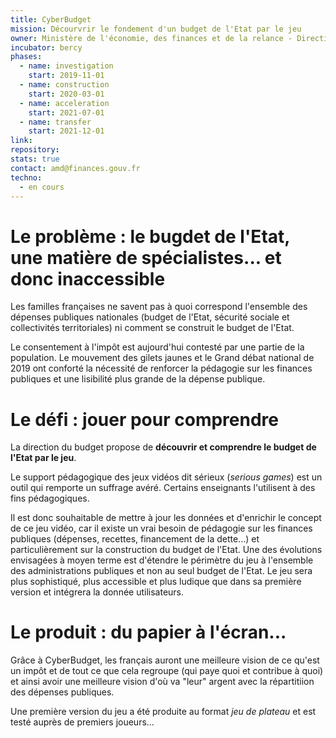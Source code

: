 ```yaml
---
title: CyberBudget
mission: Décourvrir le fondement d'un budget de l'Etat par le jeu
owner: Ministère de l'économie, des finances et de la relance - Direction du budget (DB)
incubator: bercy
phases:
  - name: investigation
    start: 2019-11-01
  - name: construction
    start: 2020-03-01
  - name: acceleration
    start: 2021-07-01
  - name: transfer
    start: 2021-12-01
link: 
repository: 
stats: true
contact: amd@finances.gouv.fr
techno:
  - en cours
---
```


# Le problème : le bugdet de l'Etat, une matière de spécialistes... et donc inaccessible

Les familles françaises ne savent pas à quoi correspond l'ensemble des dépenses publiques nationales
(budget de l'Etat, sécurité sociale et collectivités territoriales) ni comment se construit le budget de l'Etat.

Le consentement à l'impôt est aujourd'hui contesté par une partie de la population. Le mouvement des gilets jaunes et
le Grand débat national de 2019 ont conforté la nécessité de renforcer la pédagogie sur les finances publiques
et une lisibilité plus grande de la dépense publique.


# Le défi : jouer pour comprendre

La direction du budget propose de **découvrir et comprendre le budget de l'Etat par le jeu**.

Le support pédagogique des jeux vidéos dit sérieux (*serious games*) est un outil qui remporte un suffrage avéré.
Certains enseignants l'utilisent à des fins pédagogiques.

Il est donc souhaitable de mettre à jour les données et d'enrichir le concept de ce jeu vidéo, car il existe un vrai
besoin de pédagogie sur les finances publiques (dépenses, recettes, financement de la dette...) et particulièrement
sur la construction du budget de l'Etat. Une des évolutions envisagées à moyen terme est d'étendre le périmètre du
jeu à l'ensemble des administrations publiques et non au seul budget de l'Etat.
Le jeu sera plus sophistiqué, plus accessible et plus ludique
que dans sa première version et intégrera la donnée utilisateurs.


# Le produit : du papier à l'écran...

Grâce à CyberBudget, les français auront une meilleure vision de ce qu'est un impôt et de tout ce que cela
regroupe (qui paye quoi et contribue à quoi) et ainsi avoir une meilleure vision d'où va "leur" argent
avec la répartitiion des dépenses publiques.

Une première version du jeu a été produite au format *jeu de plateau* et est testé auprès de premiers joueurs...



